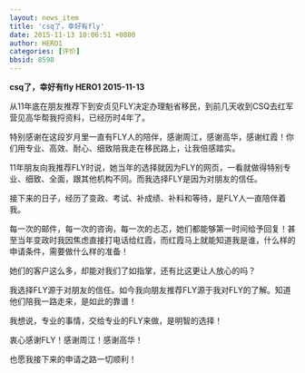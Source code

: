 ```yaml
---
layout: news_item
title: 'csq了，幸好有fly'
date: 2015-11-13 10:06:51 +0800
author: HERO1
categories: [评价]
bbsid: 8598
---
```


**csq了，幸好有fly HERO1 2015-11-13**

从11年底在朋友推荐下到安贞见FLY决定办理魁省移民，到前几天收到CSQ去红军营见高华帮我捋资料，已经历时4年了。

特别感谢在这段岁月里一直有FLY人的陪伴，感谢周江，感谢高华，感谢红霞！你们用专业、高效、耐心、细致陪我走在移民路上，让我倍感踏实。

11年朋友向我推荐FLY时说，她当年的选择就因为FLY的网页，一看就做得特别专业、细致、全面，跟其他机构不同。而我选择FLY是因为对朋友的信任。

接下来的日子，经历了变政、考试、补成绩、补料和等待，是FLY人一直陪伴着我。

每一次的邮件，每一次的咨询，每一次的忐忑，她们都能够第一时间给予回复！甚至当年变政时我因焦虑直接打电话给红霞，而红霞马上就能知道我是谁，什么样的申请条件，需要做什么样的准备！

她们的客户这么多，却能对我们了如指掌，还有比这更让人放心的吗？

我选择FLY源于对朋友的信任。如今我向朋友推荐FLY源于我对FLY的了解。知道他们陪我一路走来，是如此的靠谱！

我想说，专业的事情，交给专业的FLY来做，是明智的选择！

衷心感谢FLY！感谢周江！感谢高华！

也愿我接下来的申请之路一切顺利！
